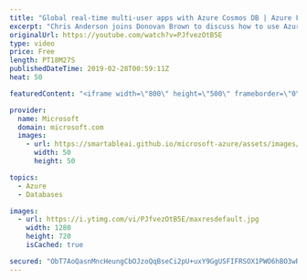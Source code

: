 ```yaml
---
title: "Global real-time multi-user apps with Azure Cosmos DB | Azure Friday"
excerpt: "Chris Anderson joins Donovan Brown to discuss how to use Azure Cosmos DB and other great Azure services to build a highly-scalable, real-time, collaborative application. You'll see techniques for using the Azure Cosmos DB change feed in both Azure Functions and SignalR applications. We also briefly touch"
originalUrl: https://youtube.com/watch?v=PJfvezOtB5E
type: video
price: Free
length: PT18M27S
publishedDateTime: 2019-02-28T00:59:11Z
heat: 50

featuredContent: "<iframe width=\"800\" height=\"500\" frameborder=\"0\" src=\"https://www.youtube.com/embed/PJfvezOtB5E\" allow=\"accelerometer; autoplay; encrypted-media; gyroscope; picture-in-picture\" allowfullscreen></iframe>"

provider:
  name: Microsoft
  domain: microsoft.com
  images:
    - url: https://smartableai.github.io/microsoft-azure/assets/images/organizations/microsoft.com-50x50.jpg
      width: 50
      height: 50

topics:
  - Azure
  - Databases

images:
  - url: https://i.ytimg.com/vi/PJfvezOtB5E/maxresdefault.jpg
    width: 1280
    height: 720
    isCached: true

secured: "ObT7AoQasnMncHeungCbOJzoQqBseCi2pU+uxY9GgUSFIFRSOX1PWO6hBO3wRSiFFAsVR4cfjq9ouw4HTL0j3hny+8kc4iXAWNPGQqfYLm0Tw/FsY+4lkgezWOe8zjelihdNuB+mnjVNr3TnVaBzuxLdpuO3AYdX0iSBbjD4H9aHQ4HVE5FH869rSRH3Ok3Txc0J82xHtBRe4goexrHcS7cjFHruin8wDyi4IZveKS0wqHQLwZf99zJBgY1HLbx9hCWWpTTzbF8Jq+jffK7okm2s9ce9qyr8LpQ3D0ZKEGz1QLrfEbMLAOZlyDMHnvbhOMMF1H+Sm2HTLJPHZcThcivUKRDnLteat4yA92gpX5Z31adST4YIhH3BjKvetAyxvLNMDQLQMxcSSwwp1H1RlMAB0S23oclVFj6w/cQCpwc=;Wiwv2QsbcudyiYyxLOOn1A=="
---
```


